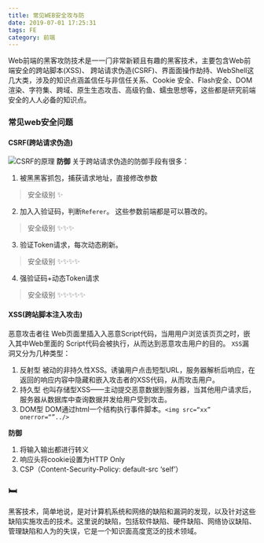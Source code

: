 ```yaml
---
title: 常见WEB安全攻与防
date: 2019-07-01 17:25:31
tags: FE
category: 前端
---
```


Web前端的⿊客攻防技术是⼀一⻔非常新颖且有趣的⿊客技术，主要包含Web前端安全的跨站脚本(XSS)、 跨站请求伪造(CSRF)、界⾯面操作劫持、WebShell这⼏大类，涉及的知识点涵盖信任与非信任关系、Cookie 安全、Flash安全、DOM渲染、字符集、跨域、原⽣生态攻击、⾼级钓鱼、蠕虫思想等，这些都是研究前端安全的⼈人必备的知识点。

### 常见web安全问题
#### CSRF(跨站请求伪造)

![CSRF的原理](/img/csrf.jpg)
**防御**
关于跨站请求伪造的防御手段有很多：
1. 被⿊黑客抓包，捕获请求地址，直接修改参数
> 安全级别 ✨
2. 加⼊入验证码，判断`Referer`。 这些参数前端都是可以篡改的。
> 安全级别 ✨✨✨
3. 验证Token请求，每次动态刷新。
> 安全级别 ✨✨✨✨
4. 强验证码+动态Token请求
> 安全级别 ✨✨✨✨✨

#### XSS(跨站脚本注入攻击)
恶意攻击者往 Web⻚⾯⾥插⼊入恶意Script代码，当⽤用户浏览该⻚页之时，嵌入其中Web⾥面的 Script代码会被执行，从而达到恶意攻击用户的目的。
`XSS`漏洞又分为几种类型：
1. 反射型
被动的⾮持久性XSS。诱骗用户点击短型URL，服务器解析后响应，在返回的响应内容中隐藏和嵌入攻击者的XSS代码，从⽽攻击用户。
2. 持久型
也叫存储型XSS——主动提交恶意数据到服务器，当其他用户请求后，服务器从数据库中查询数据并发给用户受到攻击。
3. DOM型
DOM通过html⼀个结构执行事件脚本。`<img src=“xx” onerror=“”../>`

**防御**
1. 将输入输出都进行转义
2. 响应头将cookie设置为HTTP Only
3. CSP（Content-Security-Policy: default-src ‘self’）
 

### 🛏
黑客技术，简单地说，是对计算机系统和网络的缺陷和漏洞的发现，以及针对这些缺陷实施攻击的技术。这里说的缺陷，包括软件缺陷、硬件缺陷、网络协议缺陷、管理缺陷和人为的失误，它是一个知识面高度宽泛的技术领域。